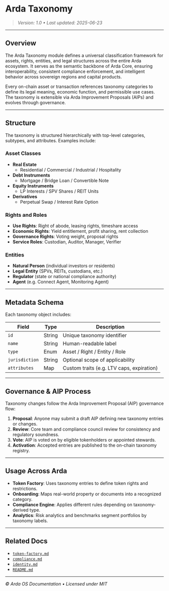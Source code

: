 # Arda Taxonomy

> *Version: 1.0 • Last updated: 2025-06-23*

---

## Overview

The Arda Taxonomy module defines a universal classification framework for assets, rights, entities, and legal structures across the entire Arda ecosystem. It serves as the semantic backbone of Arda Core, ensuring interoperability, consistent compliance enforcement, and intelligent behavior across sovereign regions and capital products.

Every on-chain asset or transaction references taxonomy categories to define its legal meaning, economic function, and permissible use cases. The taxonomy is extensible via Arda Improvement Proposals (AIPs) and evolves through governance.

---

## Structure

The taxonomy is structured hierarchically with top-level categories, subtypes, and attributes. Examples include:

### Asset Classes
- **Real Estate**
  - Residential / Commercial / Industrial / Hospitality
- **Debt Instruments**
  - Mortgage / Bridge Loan / Convertible Note
- **Equity Instruments**
  - LP Interests / SPV Shares / REIT Units
- **Derivatives**
  - Perpetual Swap / Interest Rate Option

### Rights and Roles
- **Use Rights**: Right of abode, leasing rights, timeshare access
- **Economic Rights**: Yield entitlement, profit sharing, rent collection
- **Governance Rights**: Voting weight, proposal rights
- **Service Roles**: Custodian, Auditor, Manager, Verifier

### Entities
- **Natural Person** (individual investors or residents)
- **Legal Entity** (SPVs, REITs, custodians, etc.)
- **Regulator** (state or national compliance authority)
- **Agent** (e.g. Connect Agent, Monitoring Agent)

---

## Metadata Schema

Each taxonomy object includes:

| Field | Type | Description |
|-------|------|-------------|
| `id` | String | Unique taxonomy identifier |
| `name` | String | Human-readable label |
| `type` | Enum | Asset / Right / Entity / Role |
| `jurisdiction` | String | Optional scope of applicability |
| `attributes` | Map | Custom traits (e.g. LTV caps, expiration) |

---

## Governance & AIP Process

Taxonomy changes follow the Arda Improvement Proposal (AIP) governance flow:

1. **Proposal**: Anyone may submit a draft AIP defining new taxonomy entries or changes.
2. **Review**: Core team and compliance council review for consistency and regulatory soundness.
3. **Vote**: AIP is voted on by eligible tokenholders or appointed stewards.
4. **Activation**: Accepted entries are published to the on-chain taxonomy registry.

---

## Usage Across Arda

- **Token Factory**: Uses taxonomy entries to define token rights and restrictions.
- **Onboarding**: Maps real-world property or documents into a recognized category.
- **Compliance Engine**: Applies different rules depending on taxonomy-derived type.
- **Analytics**: Risk analytics and benchmarks segment portfolios by taxonomy labels.

---

## Related Docs

- [`token-factory.md`](./token-factory.md)
- [`compliance.md`](./compliance.md)
- [`identity.md`](./identity.md)
- [`README.md`](./README.md)

---

*© Arda OS Documentation • Licensed under MIT*
